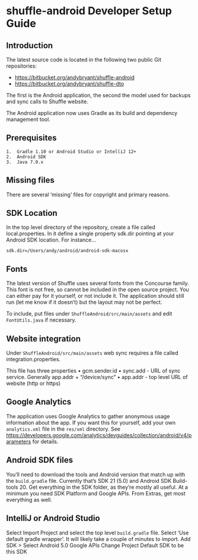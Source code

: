 # shuffle-android Developer Setup Guide

## Introduction

The latest source code is located in the following two public Git repositories:

* https://bitbucket.org/andybryant/shuffle-android
* https://bitbucket.org/andybryant/shuffle-dto

The first is the Android application, the second the model used for backups and sync calls to Shuffle website.

The Android application now uses Gradle as its build and dependency management tool.

## Prerequisites

	1.	Gradle 1.10 or Android Studio or IntelliJ 12+
	2.	Android SDK 
	3.	Java 7.0.x

## Missing files

There are several ‘missing’ files for copyright and primary reasons.

## SDK Location

In the top level directory of the repository, create a file called local.properties. In it define a single property sdk.dir pointing at your Android SDK location.
For instance…

`sdk.dir=/Users/andy/android/android-sdk-macosx`

## Fonts

The latest version of Shuffle uses several fonts from the Concourse family. This font is not free, so cannot be included in the open source project. You can either pay for it yourself, or not include it. The application should still run (let me know if it doesn’t) but the layout may not be perfect.

To include, put files under `ShuffleAndroid/src/main/assets` and edit `FontUtils.java` if necessary.

## Website integration

Under `ShuffleAndroid/src/main/assets` web sync requires a file called integration.properties.

This file has three properties
	•	gcm.sender.id
	•	sync.add - URL of sync service. Generally app.addr + “/device/sync”
	•	app.addr - top level URL of website (http or https)

## Google Analytics

The application uses Google Analytics to gather anonymous usage information about the app. If you want this for yourself, add your own `analytics.xml` file in the `res/xml` directory. See https://developers.google.com/analytics/devguides/collection/android/v4/parameters for details.

## Android SDK files

You’ll need to download the tools and Android version that match up with the `build.gradle` file. Currently that’s SDK 21 (5.0) and Android SDK Build-tools 20.
Get everything in the SDK folder, as they’re mostly all useful. At a minimum you need SDK Platform and Google APIs.
From Extras, get most everything as well. 

## IntelliJ or Android Studio

Select Import Project and select the top level `build.gradle` file. Select ‘Use default gradle wrapper’. It will likely take a couple of minutes to import.
Add SDK > Select Android 5.0 Google APIs
Change Project Default SDK to be this SDK









